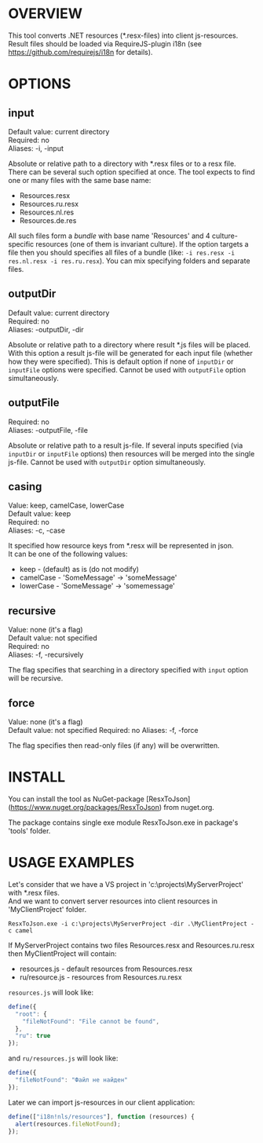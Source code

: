 # OVERVIEW

This tool converts .NET resources (*.resx-files) into client js-resources.
Result files should be loaded via RequireJS-plugin i18n (see https://github.com/requirejs/i18n for details).

# OPTIONS

## input
Default value: current directory  
Required: no  
Aliases: -i, -input
  
Absolute or relative path to a directory with *.resx files or to a resx file.
There can be several such option specified at once.
The tool expects to find one or many files with the same base name:
* Resources.resx  
* Resources.ru.resx  
* Resources.nl.res
* Resources.de.res

All such files form a _bundle_ with base name 'Resources' and 4 culture-specific resources (one of them is invariant culture).
If the option targets a file then you should specifies all files of a bundle (like: `-i res.resx -i res.nl.resx -i res.ru.resx`). You can mix specifying folders and separate files.


## outputDir
Default value: current directory  
Required: no  
Aliases: -outputDir, -dir  
  
Absolute or relative path to a directory where result *.js files will be placed. 
With this option a result js-file will be generated for each input file (whether how they were specified).
This is default option if none of `inputDir` or `inputFile` options were specified.
Cannot be used with `outputFile` option simultaneously.


## outputFile
Required: no  
Aliases: -outputFile, -file

Absolute or relative path to a result js-file. If several inputs specified (via `inputDir` or `inputFile` options)
then resources will be merged into the single js-file. 
Cannot be used with `outputDir` option simultaneously.


## casing
Value: keep, camelCase, lowerCase  
Default value: keep  
Required: no  
Aliases: -c, -case  
  
It specified how resource keys from *.resx will be represented in json.  
It can be one of the following values:  
* keep - (default) as is (do not modify)
* camelCase - 'SomeMessage' -> 'someMessage'
* lowerCase - 'SomeMessage' -> 'somemessage'


## recursive
Value: none (it's a flag)  
Default value: not specified  
Required: no  
Aliases: -f, -recursively  

The flag specifies that searching in a directory specified with `input` option will be recursive.


## force
Value: none (it's a flag)  
Default value: not specified
Required: no
Aliases: -f, -force

The flag specifies then read-only files (if any) will be overwritten.


# INSTALL

You can install the tool as NuGet-package [ResxToJson] (https://www.nuget.org/packages/ResxToJson) from nuget.org.

The package contains single exe module ResxToJson.exe in package's 'tools' folder.


# USAGE EXAMPLES
Let's consider that we have a VS project in 'c:\projects\MyServerProject' with *.resx files.  
And we want to convert server resources into client resources in 'MyClientProject' folder.

```
ResxToJson.exe -i c:\projects\MyServerProject -dir .\MyClientProject -c camel
```

If MyServerProject contains two files Resources.resx and Resources.ru.resx then MyClientProject will contain: 

* resources.js - default resources from Resources.resx
* ru/resource.js - resources from Resources.ru.resx

`resources.js` will look like:
```js
define({
  "root": {
    "fileNotFound": "File cannot be found",
  },
  "ru": true
});
```

and `ru/resources.js` will look like:
```js
define({
  "fileNotFound": "Файл не найден"
});
```

Later we can import js-resources in our client application:
```js
define(["i18n!nls/resources"], function (resources) {
  alert(resources.fileNotFound);
});
```
